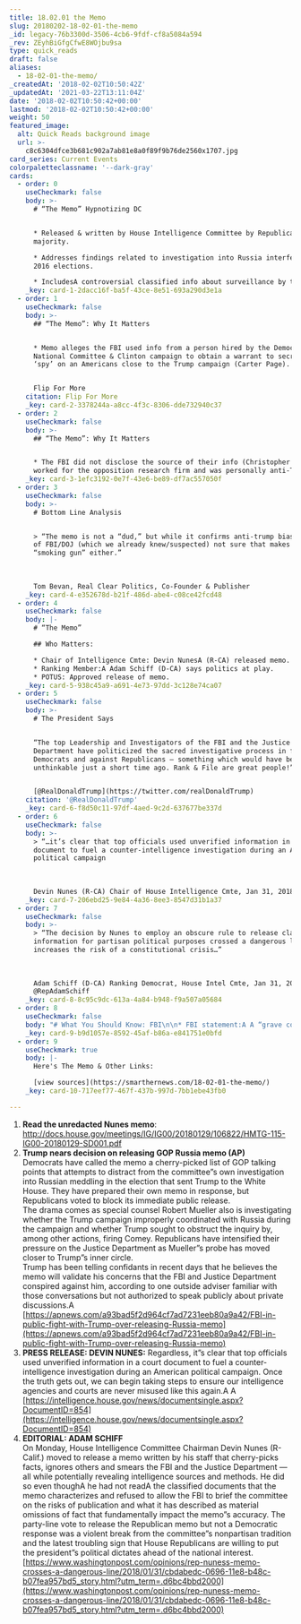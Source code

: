 ```yaml
---
title: 18.02.01 the Memo
slug: 20180202-18-02-01-the-memo
_id: legacy-76b3300d-3506-4cb6-9fdf-cf8a5084a594
_rev: ZEyhBiGfgCfwE8WOjbu9sa
type: quick_reads
draft: false
aliases:
  - 18-02-01-the-memo/
_createdAt: '2018-02-02T10:50:42Z'
_updatedAt: '2021-03-22T13:11:04Z'
date: '2018-02-02T10:50:42+00:00'
lastmod: '2018-02-02T10:50:42+00:00'
weight: 50
featured_image:
  alt: Quick Reads background image
  url: >-
    c8c6304dfce3b681c902a7ab81e8a0f89f9b76de2560x1707.jpg
card_series: Current Events
colorpaletteclassname: '--dark-gray'
cards:
  - order: 0
    useCheckmark: false
    body: >-
      # “The Memo” Hypnotizing DC


      * Released & written by House Intelligence Committee by Republican
      majority.

      * Addresses findings related to investigation into Russia interference in
      2016 elections.

      * IncludesA controversial classified info about surveillance by the FBI.
    _key: card-1-2dacc16f-ba5f-43ce-8e51-693a290d3e1a
  - order: 1
    useCheckmark: false
    body: >-
      ## “The Memo”: Why It Matters


      * Memo alleges the FBI used info from a person hired by the Democrat
      National Committee & Clinton campaign to obtain a warrant to secretly
      ‘spy’ on an Americans close to the Trump campaign (Carter Page).


      Flip For More
    citation: Flip For More
    _key: card-2-3378244a-a8cc-4f3c-8306-dde732940c37
  - order: 2
    useCheckmark: false
    body: >-
      ## “The Memo”: Why It Matters


      * The FBI did not disclose the source of their info (Christopher Steele)
      worked for the opposition research firm and was personally anti-Trump.
    _key: card-3-1efc3192-0e7f-43e6-be89-df7ac557050f
  - order: 3
    useCheckmark: false
    body: >-
      # Bottom Line Analysis


      > “The memo is not a “dud,” but while it confirms anti-trump bias at top
      of FBI/DOJ (which we already knew/suspected) not sure that makes it a
      “smoking gun” either.”  
        
        
        
      Tom Bevan, Real Clear Politics, Co-Founder & Publisher
    _key: card-4-e352678d-b21f-486d-abe4-c08ce42fcd48
  - order: 4
    useCheckmark: false
    body: |-
      # “The Memo”

      ## Who Matters:

      * Chair of Intelligence Cmte: Devin NunesA (R-CA) released memo.
      * Ranking Member:A Adam Schiff (D-CA) says politics at play.
      * POTUS: Approved release of memo.
    _key: card-5-938c45a9-a691-4e73-97dd-3c128e74ca07
  - order: 5
    useCheckmark: false
    body: >-
      # The President Says


      “The top Leadership and Investigators of the FBI and the Justice
      Department have politicized the sacred investigative process in favor of
      Democrats and against Republicans – something which would have been
      unthinkable just a short time ago. Rank & File are great people!”


      [@RealDonaldTrump](https://twitter.com/realDonaldTrump)
    citation: '@RealDonaldTrump'
    _key: card-6-f8d50c11-97df-4aed-9c2d-637677be337d
  - order: 6
    useCheckmark: false
    body: >-
      > “…it’s clear that top officials used unverified information in a court
      document to fuel a counter-intelligence investigation during an American
      political campaign  
        
        
        
      Devin Nunes (R-CA) Chair of House Intelligence Cmte, Jan 31, 2018
    _key: card-7-206ebd25-9e84-4a36-8ee3-8547d31b1a37
  - order: 7
    useCheckmark: false
    body: >-
      > “The decision by Nunes to employ an obscure rule to release classified
      information for partisan political purposes crossed a dangerous line, and
      increases the risk of a constitutional crisis…”  
        
        
        
      Adam Schiff (D-CA) Ranking Democrat, House Intel Cmte, Jan 31, 2018 via
      @RepAdamSchiff
    _key: card-8-8c95c9dc-613a-4a84-b948-f9a507a05684
  - order: 8
    useCheckmark: false
    body: "# What You Should Know: FBI\n\n* FBI statement:A A “grave concerns” about memo’s accuracy\n* Surveillance of Americans by the FBI is approved throughA FISA courts a\x13 similar to getting a warrant in aA classifiedA setting.\n* However, if you’re “spied” on by FBI, you would not be told."
    _key: card-9-b9d1057e-8592-45af-b86a-e841751e0bfd
  - order: 9
    useCheckmark: true
    body: |-
      Here's The Memo & Other Links:

      [view sources](https://smarthernews.com/18-02-01-the-memo/)
    _key: card-10-717eef77-467f-437b-997d-7bb1ebe43fb0

---
```

1. **Read the unredacted Nunes memo**: http://docs.house.gov/meetings/IG/IG00/20180129/106822/HMTG-115-IG00-20180129-SD001.pdf
2. **Trump nears decision on releasing GOP Russia memo (AP)**  
Democrats have called the memo a cherry-picked list of GOP talking points that attempts to distract from the committee”s own investigation into Russian meddling in the election that sent Trump to the White House. They have prepared their own memo in response, but Republicans voted to block its immediate public release.  
The drama comes as special counsel Robert Mueller also is investigating whether the Trump campaign improperly coordinated with Russia during the campaign and whether Trump sought to obstruct the inquiry by, among other actions, firing Comey. Republicans have intensified their pressure on the Justice Department as Mueller”s probe has moved closer to Trump”s inner circle.  
Trump has been telling confidants in recent days that he believes the memo will validate his concerns that the FBI and Justice Department conspired against him, according to one outside adviser familiar with those conversations but not authorized to speak publicly about private discussions.A [https://apnews.com/a93bad5f2d964cf7ad7231eeb80a9a42/FBI-in-public-fight-with-Trump-over-releasing-Russia-memo](https://apnews.com/a93bad5f2d964cf7ad7231eeb80a9a42/FBI-in-public-fight-with-Trump-over-releasing-Russia-memo)
3. **PRESS RELEASE: DEVIN NUNES:** Regardless, it”s clear that top officials used unverified information in a court document to fuel a counter-intelligence investigation during an American political campaign. Once the truth gets out, we can begin taking steps to ensure our intelligence agencies and courts are never misused like this again.A A [https://intelligence.house.gov/news/documentsingle.aspx?DocumentID=854](https://intelligence.house.gov/news/documentsingle.aspx?DocumentID=854)
4. **EDITORIAL: ADAM SCHIFF**  
On Monday, House Intelligence Committee Chairman Devin Nunes (R-Calif.) moved to release a memo written by his staff that cherry-picks facts, ignores others and smears the FBI and the Justice Department — all while potentially revealing intelligence sources and methods. He did so even thoughA he had not readA the classified documents that the memo characterizes and refused to allow the FBI to brief the committee on the risks of publication and what it has described as material omissions of fact that fundamentally impact the memo”s accuracy. The party-line vote to release the Republican memo but not a Democratic response was a violent break from the committee”s nonpartisan tradition and the latest troubling sign that House Republicans are willing to put the president”s political dictates ahead of the national interest.[https://www.washingtonpost.com/opinions/rep-nuness-memo-crosses-a-dangerous-line/2018/01/31/cbdabedc-0696-11e8-b48c-b07fea957bd5_story.html?utm_term=.d6bc4bbd2000](https://www.washingtonpost.com/opinions/rep-nuness-memo-crosses-a-dangerous-line/2018/01/31/cbdabedc-0696-11e8-b48c-b07fea957bd5_story.html?utm_term=.d6bc4bbd2000)
